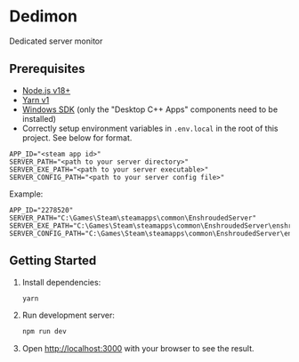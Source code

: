 # Dedimon

Dedicated server monitor

## Prerequisites

- [Node.js v18+](https://nodejs.org)
- [Yarn v1](https://classic.yarnpkg.com)
- [Windows SDK](https://developer.microsoft.com/en-us/windows/downloads/windows-10-sdk/) (only the "Desktop C++ Apps" components need to be installed)
- Correctly setup environment variables in `.env.local` in the root of this project. See below for format.

```dotenv
APP_ID="<steam app id>"
SERVER_PATH="<path to your server directory>"
SERVER_EXE_PATH="<path to your server executable>"
SERVER_CONFIG_PATH="<path to your server config file>"
```

Example:

```dotenv
APP_ID="2278520"
SERVER_PATH="C:\Games\Steam\steamapps\common\EnshroudedServer"
SERVER_EXE_PATH="C:\Games\Steam\steamapps\common\EnshroudedServer\enshrouded_server.exe"
SERVER_CONFIG_PATH="C:\Games\Steam\steamapps\common\EnshroudedServer\enshrouded_server.json"
```

## Getting Started

1. Install dependencies:
   ```bash
   yarn
   ```
2. Run development server:
   ```bash
   npm run dev
   ```
3. Open [http://localhost:3000](http://localhost:3000) with your browser to see the result.
